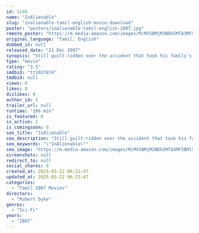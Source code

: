 ```yaml
---
id: 1146
name: "InAlienable"
slug: "inalienable-tamil-english-movie-download"
poster: "posters/inalienable-tamil-english-2007.jpg"
remote_poster: "https://m.media-amazon.com/images/M/MV5BMjM3NDk5MTA3MF5BMl5BanBnXkFtZTgwMjI5MTA2MDE@._V1_SX300.jpg"
original_language: "Tamil, English"
dubbed_in: null
released_date: "21 Dec 2007"
synopsis: "Still guilt-ridden over the accident that took his family's lives, Eric Norris discovers that his body is host to a parasite from another world. Except, it is more than a parasite: it carries his DNA."
type: "movie"
rating: "3.5"
imdbid: "tt1027874"
tmdbid: null
views: 0
likes: 0
dislikes: 0
author_id: 1
trailer_url: null
runtime: "106 min"
is_featured: 0
is_active: 1
is_comingsoon: 0
seo_title: "InAlienable"
seo_description: "Still guilt-ridden over the accident that took his family's lives, Eric Norris discovers that his body is host to a parasite from another world. Except, it is more than a parasite: it carries his DNA."
seo_keywords: "\"InAlienable\""
seo_image: "https://m.media-amazon.com/images/M/MV5BMjM3NDk5MTA3MF5BMl5BanBnXkFtZTgwMjI5MTA2MDE@._V1_SX300.jpg"
screenshots: null
redirect_to: null
social_shares: 0
created_at: 2025-03-22 06:21:47
updated_at: 2025-03-22 06:21:47
categories:
  - "Tamil 2007 Movies"
directors:
  - "Robert Dyke"
genres:
  - "Sci-Fi"
years:
  - "2007"
---
```

